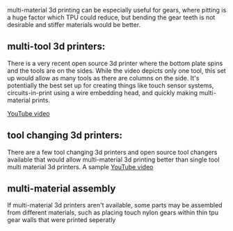multi-material 3d printing can be especially useful for gears, where pitting is a huge factor which TPU could reduce, but bending the gear teeth is not desirable and stiffer materials would be better.

## multi-tool 3d printers:

There is a very recent open source 3d printer where the bottom plate spins and the tools are on the sides. While the video depicts only one tool, this set up would allow as many tools as there are columns on the side. It's potentially the best set up for creating things like touch sensor systems, circuits-in-print using a wire embedding head, and quickly making multi-material prints.

[YouTube video](https://www.youtube.com/watch?v=VEgwnhLHy3g)

## tool changing 3d printers:

There are a few tool changing 3d printers and open source tool changers available that would allow multi-material 3d printing better than single tool multi material 3d printers. A sample [YouTube video](https://www.youtube.com/watch?v=oO8XnWPwyjA)

## multi-material assembly

If multi-material 3d printers aren't available, some parts may be assembled from different materials, such as placing touch nylon gears within thin tpu gear walls that were printed seperatly
